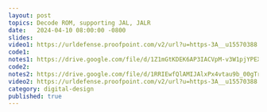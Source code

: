 ```yaml
---
layout: post
topics: Decode ROM, supporting JAL, JALR
date:   2024-04-10 08:00:00 -0800
slides: 
video1: https://urldefense.proofpoint.com/v2/url?u=https-3A__u15570388.ct.sendgrid.net_ls_click-3Fupn-3Du001.BGhqzrz1VcIjFe5pPsQgyGwcX9-2D2BQzLNI96xc5Gu4GWlUmtOrzSZA-2D2Besiy-2D2Bm70ilqdq4jvgrGXDRWlg5MLTR7QHAcNLquk8iqxlihfu1R0Yy9wDWSK3qeorMclW3qr6HhxFph3Bn-2D2BxDOh0YSFA3uJ-2D2BNiRxHuGdUWMtTyqYPWDqlc-2D3DOx4C-5FJYkLvgNd6SqMtDG2R8TwwnhFbJatSg-2D2FzBrPrRfZsNwiEnEGyRz9vsjK0PuiL1ev8Jx8AfdLqox1J7XXpo3NAtybyjBiH2978iKnlGsnuuQAmGyShfsRBm1URyG6ItZDYiw0rhvm4ce5Dp2kNvxa8uYTFCnB1JPvh8WqNlKCXfVcmObwPczbkjDZ2f56Um02XK6LEG-2D2BcNhQdIqHkPYjlIro88dywM0hXqkPndQFOpRHu8hNOwY4Ew8VlDq4JXxmsZWhNBVbtT84yr64pvNWMr7hw7z4ct7Rm8PB3w-2D2BFYcoQUAioe24HegOlir5cf6tpqTkgQBt-2D2FHvbjs8IIHAILg9JgQPZ-2D2FqfdHBnHUC9ETKn2NCQckKl3dP7jw7HH6IP0MwkY38yVv66PjTm3ktM4cqW9kzoKB-2D2FxB-2D2BFXy0W1ppvxa91vPSCEHEi07WhfcG-2D2BJGdknPwt34pI-2D2BLZmB0rXM-2D2Br1HlbxJqB41vFEBJCVQpCPUVNPUCfGSc5oDxubwPDVgTjmkRr2bfdXAkKvae-2D2BFUxwbDtxY0UjuePBa1rWo4xixCDoewAs4gT9kFk8W3HAKKgdCbfp-2D2BVU0-2D2FE3M3T26DtWeA6GBokhS4ojEbHWJmaw5LEdDK5Y-2D2FRJm7KdF2cj-2D2BUOjA6URqOB9JZkJaV-2D2Bfpb-2D2FhJJJeK7Q5oBJSRQT33UF2v6JTZn8NNgYuDbmK8TEz2G9czLmNljidW5hrTCtMg9k-2D2FGwZE1Pbdc55iomQ63TojhFo24Mcsxmuwd9xeUzbLaMo7ERtLaVJI8GbWo8E01mCCGqTOB-2D2FAxBu1dBnzzqVacQ261Xd1KdOGv9tQ6uoyU6O4nGV4M&d=DwMFAw&c=qgVugHHq3rzouXkEXdxBNQ&r=pWdb0PpdrgbA8UziBLv0cLIW3gZNVZarim7OULHTsTQ&m=8AZ3evToCjqvQUi85nvUgt_1zXt4ngHQAg-A-VOkVI7_8F8bYxZ0gu5if0N382L3&s=-QfoLFswNzsjgip73MloTivOemOP5PJCwwxj-YJV95I&e=
code1: 
notes1: https://drive.google.com/file/d/1Z1mGtKDEK6AP3IACVpM-v3W1pjYPEX2M/view?usp=drive_link
code2: 
notes2: https://drive.google.com/file/d/1RRIEwfQlAMIJAlxPx4vtau9b_00gTrmf/view?usp=drive_link
video2: https://urldefense.proofpoint.com/v2/url?u=https-3A__u15570388.ct.sendgrid.net_ls_click-3Fupn-3Du001.BGhqzrz1VcIjFe5pPsQgyGwcX9-2D2BQzLNI96xc5Gu4GWni0kM7jTKzxdQ7dOVEoFWibNCVNp0poTadvstmrZqHrNpvDmMQNzXcSCJYSAjr3lPsQoYzzXtnftZcE67wO3Wsm5U8es1nM2cXQaqkZj5zl7Y0-2D2F1DghRDsWQEpw2SAymE-2D3DjdEv-5FJYkLvgNd6SqMtDG2R8TwwnhFbJatSg-2D2FzBrPrRfZsNwiEnEGyRz9vsjK0PuiL1ev8Jx8AfdLqox1J7XXpo3NAtybyjBiH2978iKnlGsnuuQAmGyShfsRBm1URyG6ItZDYiw0rhvm4ce5Dp2kNvxa8uYTFCnB1JPvh8WqNlKCXfVcZu4lsQ1ZAHJpUil1WhNtHKVuD48X016r-2D2F5PGhIydgZqhtSntR9orCLDGCJGTqbzLPT55WvrzZTXfjXvqD5OurcY4opIDn1R5cB5rwqBs-2D2Fl1A-2D2FL6B-2D2F3P-2D2BccF43mYK0UOdJwWa9E-2D2FRZAXnsxfcn8FVyqkskKK25134dTVEDWxbJglOXPRpklQfXZhyg3KUwDwOyBxRtW8MZUm-2D2Bsp9ci79myrIUCT97BzhTZshpDmnbbS84Ry9bEPUm21Ff54b9ftOw318NUnGEBdd3aUgAAfrUhReosyi6flc8-2D2BWRAgOCZcddzen2ckYHPpgj2L3oeRmhZlgTUSfi2-2D2BakhZN7aW82OgNvF0yp82SzglsTvU7P44yMrXpBbXOhNTZJ8-2D2Fq2RUFhqkhPxwVChWbW0GKUuSB-2D2F-2D2F9mbWluDwFOLVntXjbnWs5MMce5Q9E2xNjthQ7x9dBCqSUn91DAOtwxdwWtRD8o8Dfk15y6CAKX0aA8THPLh2uuAcr-2D2BSeaWT-2D2BO7nYeQnT6JoFpBfrPAkdEQGXl4s-2D2BN0CaSAqLOZcOWkqN6lX-2D2FzEwuGg4hYuJ-2D2B8amK1kmLChTNRDw0KX28gNcAoXlCTOkivALZn1xrHDMIiPna-2D2BVf1cY92D5vZ9-2D2Fd8oPjfR5FkqLIfHBOV5TZPzMt-2D2BRJiLsN0RRT3Es&d=DwMFAw&c=qgVugHHq3rzouXkEXdxBNQ&r=pWdb0PpdrgbA8UziBLv0cLIW3gZNVZarim7OULHTsTQ&m=_9-PveuJSW_ST7N7HBKD-qwW96K3V0ZxcPOxTOdZo0KEZ648z-vgvo0KK4o9dDkt&s=XOxwQpYJJTBjS2l4_Q36XRfjPBxSJDgjyR1T_agrlH4&e=
category: digital-design
published: true
---
```

